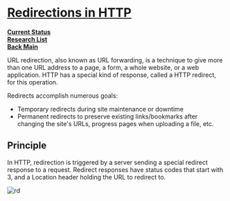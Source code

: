# **[Redirections in HTTP](https://developer.mozilla.org/en-US/docs/Web/HTTP/Redirections)**

**[Current Status](../../../development/status/weekly/current_status.md)**\
**[Research List](../../research_list.md)**\
**[Back Main](../../../README.md)**

URL redirection, also known as URL forwarding, is a technique to give more than one URL address to a page, a form, a whole website, or a web application. HTTP has a special kind of response, called a HTTP redirect, for this operation.

Redirects accomplish numerous goals:

- Temporary redirects during site maintenance or downtime
- Permanent redirects to preserve existing links/bookmarks after changing the site's URLs, progress pages when uploading a file, etc.

## Principle

In HTTP, redirection is triggered by a server sending a special redirect response to a request. Redirect responses have status codes that start with 3, and a Location header holding the URL to redirect to.

![rd](https://developer.mozilla.org/en-US/docs/Web/HTTP/Redirections/httpredirect.svg)
